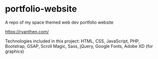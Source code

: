 # portfolio-website
A repo of my space themed web dev portfolio website

https://ryanthen.com/

Technologies included in this project: HTML, CSS, JavaScript, PHP, Bootstrap, GSAP, Scroll Magic, Sass, jQuery, Google Fonts, Adobe XD (for graphics)
